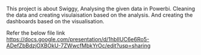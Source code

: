 This project is about Swiggy, Analysing the given data in Powerbi.
Cleaning the data and creating visulaisation based on the analysis.
And creating the dashboards based on the visualisation.

Refer the below file link
https://docs.google.com/presentation/d/1hbIlUC6e6Ro5-ADefZbBdzjOXBOkU-7ZWwcfMbkYrOc/edit?usp=sharing
